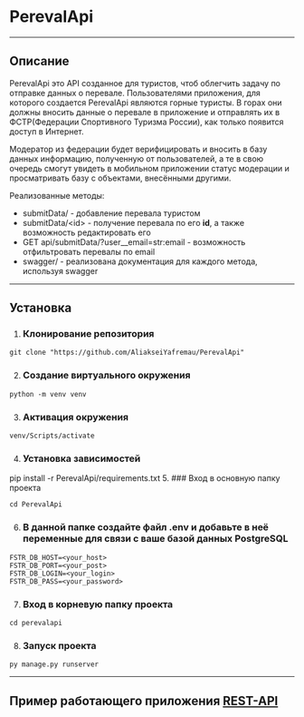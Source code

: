 # PerevalApi
***
## Описание
PerevalApi это API созданное для туристов, чтоб облегчить задачу по отправке данных о перевале.
Пользователями приложения, для которого создается PerevalApi являются горные туристы. В горах они должны вносить данные о перевале в приложение и отправлять их в ФСТР(Федерации Спортивного Туризма России), как только появится доступ в Интернет. 

Модератор из федерации будет верифицировать и вносить в базу данных информацию, полученную от пользователей, а те в свою очередь смогут увидеть в мобильном приложении статус модерации и просматривать базу с объектами, внесёнными другими.

Реализованные методы:
- submitData/ - добавление перевала туристом
- submitData/&lt;id&gt; - получение перевала по его __id__, а также возможность редактировать его
- GET api/submitData/?user__email=str:email - возможность отфильтровать перевалы по email
- swagger/ - реализована документация для каждого метода, используя swagger
*** 
## Установка
1. ### Клонирование репозитория
```commandline
git clone "https://github.com/AliakseiYafremau/PerevalApi"

```
2. ### Создание виртуального окружения
```commandline
python -m venv venv
```
3. ### Активация окружения
```commandline
venv/Scripts/activate
```
4. ### Установка зависимостей
pip install -r PerevalApi/requirements.txt
5. ### Вход в основную папку проекта
```commandline
cd PerevalApi
```
6. ### В данной папке создайте файл .env и добавьте в неё переменные для связи с ваше базой данных PostgreSQL
```text
FSTR_DB_HOST=<your_host>
FSTR_DB_PORT=<your_post>
FSTR_DB_LOGIN=<your_login>
FSTR_DB_PASS=<your_password>
```
7. ### Вход в корневую папку проекта
```commandline
cd perevalapi
```
8. ### Запуск проекта
```commandline
py manage.py runserver
```
*** 
## Пример работающего приложения [REST-API](http://alekseiyafremau.pythonanywhere.com/)